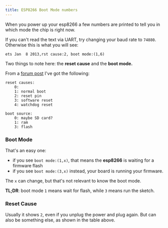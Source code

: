 ```yaml
---
title: ESP8266 Boot Mode numbers
---
```


When you power up your esp8266 a few numbers are printed to tell you in which mode the chip is right now.

If you can't read the text via UART, try changing your baud rate to `74880`.
Otherwise this is what you will see:

```
ets Jan  8 2013,rst cause:2, boot mode:(1,6)
```

Two things to note here: the **reset cause** and the **boot mode.**

From a [forum post](https://www.esp8266.com/viewtopic.php?p=2096#) I've got the following: 

```
reset causes:
    0: 
    1: normal boot
    2: reset pin
    3: software reset
    4: watchdog reset

boot source:
    0: maybe SD card? 
    1: ram
    3: flash
```

### Boot Mode

That's an easy one:
- if you see `boot mode:(1,x)`, that means the **esp8266** is waiting for a firmware flash
- if you see `boot mode:(3,x)` instead, your board is running your firmware.

The `x` can change, but that's not relevant to know the boot mode.

**TL;DR**: boot mode `1` means wait for flash, while `3` means run the sketch.

### Reset Cause

Usually it shows `2`, even if you unplug the power and plug again.
But can also be something else, as shown in the table above.
